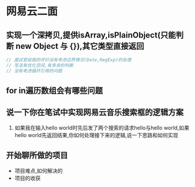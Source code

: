 # 网易云二面
## 实现一个深拷贝,提供isArray,isPlainObject(只能判断 new Object 与 {}),其它类型直接返回
```js
// 面试官给我的评价没有考虑边界情况(Date,RegExp)的处理
// 写法有优化空间,有多余的判断
// 没有考虑循环引用的问题
```

## for in遍历数组会有哪些问题

## 说一下你在笔试中实现网易云音乐搜索框的逻辑方案
1. 如果我在输入hello world时先后发了两个搜索的请求hello与hello world,如果hello world先返回结果,你如何处理接下来的逻辑,说一下思路和如何实现


## 开始聊所做的项目
* 项目难点,如何解决的
* 项目的收获

<tongji/>